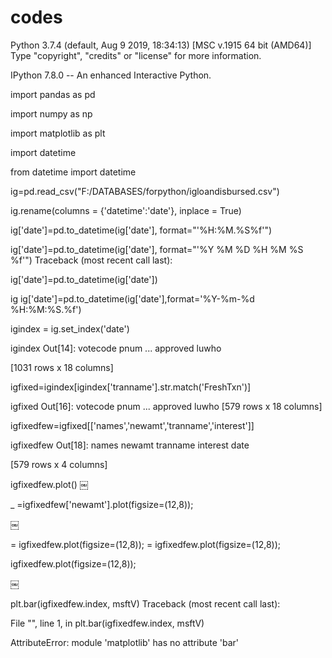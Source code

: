 # codes
Python 3.7.4 (default, Aug  9 2019, 18:34:13) [MSC v.1915 64 bit (AMD64)]
Type "copyright", "credits" or "license" for more information.

IPython 7.8.0 -- An enhanced Interactive Python.

import pandas as pd

import numpy as np

import matplotlib as plt

import datetime

from datetime import datetime

ig=pd.read_csv("F:/DATABASES/forpython/igloandisbursed.csv")

ig.rename(columns = {'datetime':'date'}, inplace = True)

ig['date']=pd.to_datetime(ig['date'], format="'%H:%M.%S%f'")

ig['date']=pd.to_datetime(ig['date'], format="'%Y %M %D %H %M %S %f'")
Traceback (most recent call last):

 ig['date']=pd.to_datetime(ig['date'])

ig
ig['date']=pd.to_datetime(ig['date'],format='%Y-%m-%d %H:%M:%S.%f')

igindex = ig.set_index('date')

igindex
Out[14]: 
                     votecode    pnum  ... approved    luwho

[1031 rows x 18 columns]

igfixed=igindex[igindex['tranname'].str.match('FreshTxn')]

igfixed
Out[16]: 
                     votecode    pnum  ... approved     luwho
[579 rows x 18 columns]

igfixedfew=igfixed[['names','newamt','tranname','interest']]

igfixedfew
Out[18]: 
                                          names  newamt  tranname  interest
date                                                                       

[579 rows x 4 columns]

igfixedfew.plot()
￼

_ =igfixedfew['newamt'].plot(figsize=(12,8));

￼

= igfixedfew.plot(figsize=(12,8));
    = igfixedfew.plot(figsize=(12,8));

igfixedfew.plot(figsize=(12,8));

￼

plt.bar(igfixedfew.index, msftV)
Traceback (most recent call last):

  File "<ipython-input-23-f6de311fb6a4>", line 1, in <module>
    plt.bar(igfixedfew.index, msftV)

AttributeError: module 'matplotlib' has no attribute 'bar'

